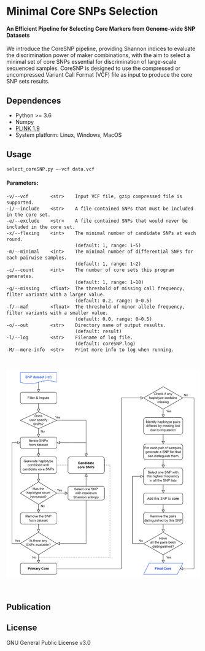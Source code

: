 # Minimal Core SNPs Selection
#### An Efficient Pipeline for Selecting Core Markers from Genome-wide SNP Datasets

We introduce the CoreSNP pipeline, providing Shannon indices to evaluate the discrimination power of maker combinations, with the aim to select a minimal set of core SNPs essential for discrimination of large-scale sequenced samples. 
CoreSNP is designed to use the compressed or uncompressed Variant Call Format (VCF) file as input to produce the core SNP sets results.

## Dependences
* Python >= 3.6
* Numpy
* [PLINK 1.9](https://www.cog-genomics.org/plink/)
* System platform: Linux, Windows, MacOS


## Usage
    select_coreSNP.py –-vcf data.vcf


#### Parameters:
    -v/--vcf        <str>    Input VCF file, gzip compressed file is supported.
    -i/--include    <str>    A file contained SNPs that must be included in the core set.
    -e/--exclude    <str>    A file contained SNPs that would never be included in the core set.
    -x/--flexing    <int>    The minimal number of candidate SNPs at each round.
                             (default: 1, range: 1~5)
    -m/--minimal    <int>    The minimal number of differential SNPs for each pairwise samples.
                             (default: 1, range: 1~2)
    -c/--count      <int>    The number of core sets this program generates.
                             (default: 1, range: 1~10)
    -g/--missing    <float>  The threshold of missing call frequency, filter variants with a larger value.
                             (default: 0.2, range: 0~0.5)
    -f/--maf        <float>  The threshold of minor allele frequency, filter variants with a smaller value.
                             (default: 0.0, range: 0~0.5)
    -o/--out        <str>    Directory name of output results.
                             (default: result)
    -l/--log        <str>    Filename of log file.
                             (default: coreSNP.log)
    -M/--more-info  <str>    Print more info to log when running.

<br>

![](images/flowchart.png)

<br>

## Publication


## License
GNU General Public License v3.0
